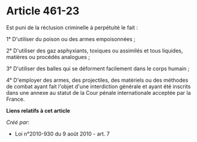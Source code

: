 # Article 461-23

Est puni de la réclusion criminelle à perpétuité le fait :

1° D'utiliser du poison ou des armes empoisonnées ;

2° D'utiliser des gaz asphyxiants, toxiques ou assimilés et tous liquides, matières ou procédés analogues ;

3° D'utiliser des balles qui se déforment facilement dans le corps humain ;

4° D'employer des armes, des projectiles, des matériels ou des méthodes de combat ayant fait l'objet d'une interdiction
générale et ayant été inscrits dans une annexe au statut de la Cour pénale internationale acceptée par la France.

**Liens relatifs à cet article**

_Créé par_:

  - Loi n°2010-930 du 9 août 2010 - art. 7
